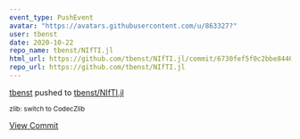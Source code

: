 ```yaml
---
event_type: PushEvent
avatar: "https://avatars.githubusercontent.com/u/863327?"
user: tbenst
date: 2020-10-22
repo_name: tbenst/NIfTI.jl
html_url: https://github.com/tbenst/NIfTI.jl/commit/6730fef5f0c2bbe84464bdbf2bb232c07054e4d1
repo_url: https://github.com/tbenst/NIfTI.jl
---
```


<a href='https://github.com/tbenst' target='_blank'>tbenst</a> pushed to <a href='https://github.com/tbenst/NIfTI.jl' target='_blank'>tbenst/NIfTI.jl</a>

<small>zlib: switch to CodecZlib</small>

<a href='https://github.com/tbenst/NIfTI.jl/commit/6730fef5f0c2bbe84464bdbf2bb232c07054e4d1' target='_blank'>View Commit</a>